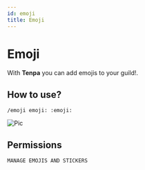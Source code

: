 ```yaml
---
id: emoji
title: Emoji
---
```


# Emoji
With **Tenpa** you can add emojis to your guild!.

## How to use?
`/emoji emoji: :emoji:`

![Pic](/img/util_emoji.gif)

## Permissions
`MANAGE EMOJIS AND STICKERS`